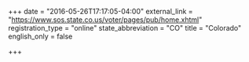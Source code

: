 +++
date = "2016-05-26T17:17:05-04:00"
external_link = "https://www.sos.state.co.us/voter/pages/pub/home.xhtml"
registration_type = "online"
state_abbreviation = "CO"
title = "Colorado"
english_only = false


+++
